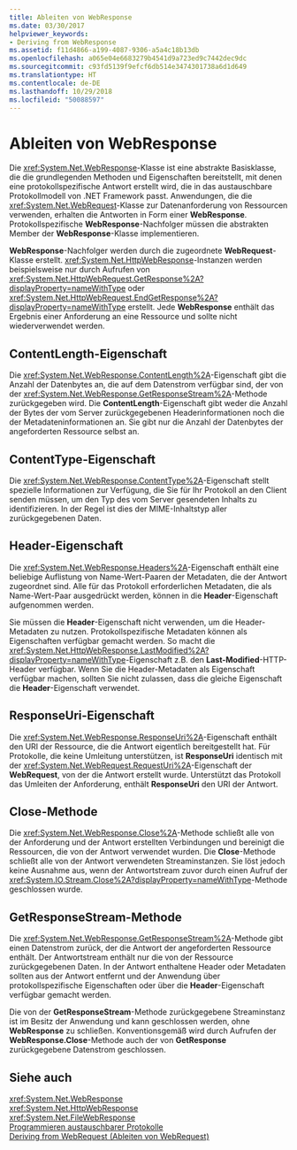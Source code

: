 ```yaml
---
title: Ableiten von WebResponse
ms.date: 03/30/2017
helpviewer_keywords:
- Deriving from WebResponse
ms.assetid: f11d4866-a199-4087-9306-a5a4c18b13db
ms.openlocfilehash: a065e04e6683279b4541d9a723ed9c7442dec9dc
ms.sourcegitcommit: c93fd5139f9efcf6db514e3474301738a6d1d649
ms.translationtype: HT
ms.contentlocale: de-DE
ms.lasthandoff: 10/29/2018
ms.locfileid: "50088597"
---
```

# <a name="deriving-from-webresponse"></a>Ableiten von WebResponse
Die <xref:System.Net.WebResponse>-Klasse ist eine abstrakte Basisklasse, die die grundlegenden Methoden und Eigenschaften bereitstellt, mit denen eine protokollspezifische Antwort erstellt wird, die in das austauschbare Protokollmodell von .NET Framework passt. Anwendungen, die die <xref:System.Net.WebRequest>-Klasse zur Datenanforderung von Ressourcen verwenden, erhalten die Antworten in Form einer **WebResponse**. Protokollspezifische **WebResponse**-Nachfolger müssen die abstrakten Member der **WebResponse**-Klasse implementieren.  
  
 **WebResponse**-Nachfolger werden durch die zugeordnete **WebRequest**-Klasse erstellt. <xref:System.Net.HttpWebResponse>-Instanzen werden beispielsweise nur durch Aufrufen von <xref:System.Net.HttpWebRequest.GetResponse%2A?displayProperty=nameWithType> oder <xref:System.Net.HttpWebRequest.EndGetResponse%2A?displayProperty=nameWithType> erstellt. Jede **WebResponse** enthält das Ergebnis einer Anforderung an eine Ressource und sollte nicht wiederverwendet werden.  
  
## <a name="contentlength-property"></a>ContentLength-Eigenschaft  
 Die <xref:System.Net.WebResponse.ContentLength%2A>-Eigenschaft gibt die Anzahl der Datenbytes an, die auf dem Datenstrom verfügbar sind, der von der <xref:System.Net.WebResponse.GetResponseStream%2A>-Methode zurückgegeben wird. Die **ContentLength**-Eigenschaft gibt weder die Anzahl der Bytes der vom Server zurückgegebenen Headerinformationen noch die der Metadateninformationen an. Sie gibt nur die Anzahl der Datenbytes der angeforderten Ressource selbst an.  
  
## <a name="contenttype-property"></a>ContentType-Eigenschaft  
 Die <xref:System.Net.WebResponse.ContentType%2A>-Eigenschaft stellt spezielle Informationen zur Verfügung, die Sie für Ihr Protokoll an den Client senden müssen, um den Typ des vom Server gesendeten Inhalts zu identifizieren. In der Regel ist dies der MIME-Inhaltstyp aller zurückgegebenen Daten.  
  
## <a name="headers-property"></a>Header-Eigenschaft  
 Die <xref:System.Net.WebResponse.Headers%2A>-Eigenschaft enthält eine beliebige Auflistung von Name-Wert-Paaren der Metadaten, die der Antwort zugeordnet sind. Alle für das Protokoll erforderlichen Metadaten, die als Name-Wert-Paar ausgedrückt werden, können in die **Header**-Eigenschaft aufgenommen werden.  
  
 Sie müssen die **Header**-Eigenschaft nicht verwenden, um die Header-Metadaten zu nutzen. Protokollspezifische Metadaten können als Eigenschaften verfügbar gemacht werden. So macht die <xref:System.Net.HttpWebResponse.LastModified%2A?displayProperty=nameWithType>-Eigenschaft z.B. den **Last-Modified**-HTTP-Header verfügbar. Wenn Sie die Header-Metadaten als Eigenschaft verfügbar machen, sollten Sie nicht zulassen, dass die gleiche Eigenschaft die **Header**-Eigenschaft verwendet.  
  
## <a name="responseuri-property"></a>ResponseUri-Eigenschaft  
 Die <xref:System.Net.WebResponse.ResponseUri%2A>-Eigenschaft enthält den URI der Ressource, die die Antwort eigentlich bereitgestellt hat. Für Protokolle, die keine Umleitung unterstützen, ist **ResponseUri** identisch mit der <xref:System.Net.WebRequest.RequestUri%2A>-Eigenschaft der **WebRequest**, von der die Antwort erstellt wurde. Unterstützt das Protokoll das Umleiten der Anforderung, enthält **ResponseUri** den URI der Antwort.  
  
## <a name="close-method"></a>Close-Methode  
 Die <xref:System.Net.WebResponse.Close%2A>-Methode schließt alle von der Anforderung und der Antwort erstellten Verbindungen und bereinigt die Ressourcen, die von der Antwort verwendet wurden. Die **Close**-Methode schließt alle von der Antwort verwendeten Streaminstanzen. Sie löst jedoch keine Ausnahme aus, wenn der Antwortstream zuvor durch einen Aufruf der <xref:System.IO.Stream.Close%2A?displayProperty=nameWithType>-Methode geschlossen wurde.  
  
## <a name="getresponsestream-method"></a>GetResponseStream-Methode  
 Die <xref:System.Net.WebResponse.GetResponseStream%2A>-Methode gibt einen Datenstrom zurück, der die Antwort der angeforderten Ressource enthält. Der Antwortstream enthält nur die von der Ressource zurückgegebenen Daten. In der Antwort enthaltene Header oder Metadaten sollten aus der Antwort entfernt und der Anwendung über protokollspezifische Eigenschaften oder über die **Header**-Eigenschaft verfügbar gemacht werden.  
  
 Die von der **GetResponseStream**-Methode zurückgegebene Streaminstanz ist im Besitz der Anwendung und kann geschlossen werden, ohne **WebResponse** zu schließen. Konventionsgemäß wird durch Aufrufen der **WebResponse.Close**-Methode auch der von **GetResponse** zurückgegebene Datenstrom geschlossen.  
  
## <a name="see-also"></a>Siehe auch  
 <xref:System.Net.WebResponse>  
 <xref:System.Net.HttpWebResponse>  
 <xref:System.Net.FileWebResponse>  
 [Programmieren austauschbarer Protokolle](../../../docs/framework/network-programming/programming-pluggable-protocols.md)  
 [Deriving from WebRequest (Ableiten von WebRequest)](../../../docs/framework/network-programming/deriving-from-webrequest.md)
